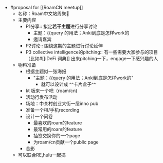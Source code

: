 - #proposal for [[RoamCN meetup]]
    - 名称：Roam中文站周聚🍷 
    - 主要内容
        - P1分享:: 拟定**若干主题**进行分享讨论
            - 主题：{{query 的用法；Anki到底是怎样work的
            - 邀请嘉宾
        - P2讨论:: 围绕这期的主题进行讨论延伸
        - P3 collective intelligence的pitching:: 有一些需要大家参与的项目（比如#[[ℹ︎DeFi 词典]] 出来pitching一下，engage一下感兴趣的人
    - 物料准备
        - 根据主题拟一张海报
            - "主题：{{query 的用法；Anki到底是怎样work的"
                - 就可以设计成 ^^卡片盒子^^
        - kt 板来一个吧（roam/cn)
        - 活动行发布活动
        - 场地：中关村创业大街一层inno pub
        - 准备一个相/手机recording
        - 设计一个问卷
            - 最喜欢的roam的feature
            - 最常用的roam的feature
            - 抽签交换你的一个page
            - 为roam/cn贡献一个public page
        - 合影
    - 可以联合RE,hulu一起搞
